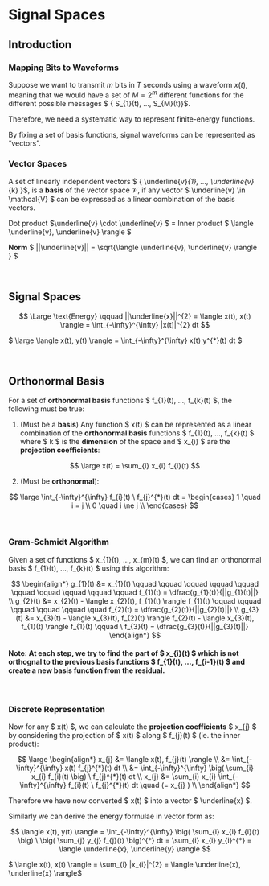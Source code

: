 # Signal Spaces

## Introduction

### Mapping Bits to Waveforms
Suppose we want to transmit $m$ bits in $T$ seconds using a waveform $x(t)$, meaning that we would have a set of $M = 2^{m}$ different functions for the different possible messages $ \{ S_{1}(t), ..., S_{M}(t)\}$.

Therefore, we need a systematic way to represent finite-energy functions.

By fixing a set of basis functions, signal waveforms can be represented as “vectors”.

### Vector Spaces

A set of linearly independent vectors $ \{ \underline{v}_{1}, ..., \underline{v}_{k} \}$, is a **basis** of the vector space $\mathcal{V}$, if any vector $ \underline{v} \in \mathcal{V} $ can be expressed as a linear combination of the basis vectors.

Dot product $\underline{v} \cdot \underline{v} $ = Inner product $ \langle \underline{v}, \underline{v} \rangle $

**Norm** $ ||\underline{v}|| = \sqrt{\langle \underline{v}, \underline{v} \rangle } $

</br>

## Signal Spaces

$$ \Large \text{Energy} \qquad  ||\underline{x}||^{2} = \langle x(t), x(t) \rangle = \int_{-\infty}^{\infty} |x(t)|^{2} dt $$ 

$ \large \langle x(t), y(t) \rangle = \int_{-\infty}^{\infty} x(t) y^{*}(t) dt  $


</br>

## Orthonormal Basis

For a set of **orthonormal basis** functions $ f_{1}(t), ..., f_{k}(t) $, the following must be true:

1) (Must be a **basis**) Any function $ x(t) $ can be represented as a linear combination of the **orthonormal basis** functions $ f_{1}(t), ..., f_{k}(t) $ where $ k $ is the **dimension** of the space and $ x_{i} $ are the **projection coefficients**:

$$ \large x(t) = \sum_{i} x_{i} f_{i}(t) $$

2) (Must be **orthonormal**):

$$ \large \int_{-\infty}^{\infty} f_{i}(t) \ f_{j}^{*}(t) dt = \begin{cases}
1 \quad i = j \\
0 \quad i \ne j \\
\end{cases}
$$


</br>

### Gram-Schmidt Algorithm

Given a set of functions $ x_{1}(t), ..., x_{m}(t) $, we can find an orthonormal basis $ f_{1}(t), ..., f_{k}(t) $ using this algorithm:

$$
\begin{align*}
g_{1}(t) &= x_{1}(t) \qquad \qquad \qquad \qquad \qquad \qquad \qquad \qquad \qquad \qquad
f_{1}(t) = \dfrac{g_{1}(t)}{||g_{1}(t)||} \\
g_{2}(t) &= x_{2}(t) - \langle x_{2}(t), f_{1}(t) \rangle f_{1}(t) \qquad \qquad \qquad \qquad \qquad \quad
f_{2}(t) = \dfrac{g_{2}(t)}{||g_{2}(t)||} \\
g_{3}(t) &= x_{3}(t) - \langle x_{3}(t), f_{2}(t) \rangle f_{2}(t) - \langle x_{3}(t), f_{1}(t) \rangle f_{1}(t) \qquad \ f_{3}(t) = \dfrac{g_{3}(t)}{||g_{3}(t)||}
\end{align*}
$$


#### Note: At each step, we try to find the part of $ x_{i}(t) $ which is not orthognal to the previous basis functions $ f_{1}(t), ..., f_{i-1}(t) $ and create a new basis function from the residual.

</br>

### Discrete Representation

Now for any $ x(t) $, we can calculate the **projection coefficients** $ x_{j} $ by considering the projection of $ x(t) $ along $ f_{j}(t) $ (ie. the inner product):

$$ \large 
\begin{align*}
x_{j} &= \langle x(t), f_{j}(t) \rangle \\
&= \int_{-\infty}^{\infty} x(t) f_{j}^{*}(t) dt \\
&= \int_{-\infty}^{\infty} \big( \sum_{i} x_{i} f_{i}(t) \big) \ f_{j}^{*}(t) dt \\
x_{j} &= \sum_{i} x_{i} \int_{-\infty}^{\infty} f_{i}(t) \ f_{j}^{*}(t) dt \quad (= x_{j} ) \\
\end{align*}
$$ 

Therefore we have now converted $ x(t) $ into a vector $ \underline{x} $.


Similarly we can derive the energy formulae in vector form as:

$$ \langle x(t), y(t) \rangle = \int_{-\infty}^{\infty} \big( \sum_{i} x_{i} f_{i}(t) \big) \ \big( \sum_{j} y_{j} f_{j}(t) \big)^{*} dt = \sum_{i} x_{i} y_{i}^{*} = \langle \underline{x}, \underline{y} \rangle $$

$ \langle x(t), x(t) \rangle = \sum_{i} |x_{i}|^{2} = \langle \underline{x}, \underline{x} \rangle$


